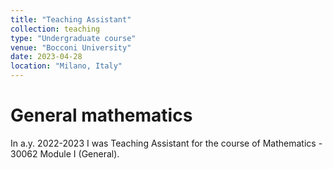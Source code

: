 ```yaml
---
title: "Teaching Assistant"
collection: teaching
type: "Undergraduate course"
venue: "Bocconi University"
date: 2023-04-28
location: "Milano, Italy" 
---
```


General mathematics
======
In a.y. 2022-2023 I was Teaching Assistant for the course of Mathematics - 30062 Module I (General).
<!--- permalink: /teaching/2022-2023.md --->

